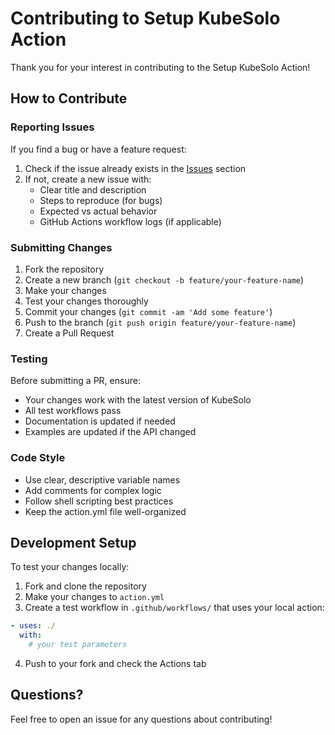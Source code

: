 # Contributing to Setup KubeSolo Action

Thank you for your interest in contributing to the Setup KubeSolo Action!

## How to Contribute

### Reporting Issues

If you find a bug or have a feature request:

1. Check if the issue already exists in the [Issues](../../issues) section
2. If not, create a new issue with:
   - Clear title and description
   - Steps to reproduce (for bugs)
   - Expected vs actual behavior
   - GitHub Actions workflow logs (if applicable)

### Submitting Changes

1. Fork the repository
2. Create a new branch (`git checkout -b feature/your-feature-name`)
3. Make your changes
4. Test your changes thoroughly
5. Commit your changes (`git commit -am 'Add some feature'`)
6. Push to the branch (`git push origin feature/your-feature-name`)
7. Create a Pull Request

### Testing

Before submitting a PR, ensure:

- Your changes work with the latest version of KubeSolo
- All test workflows pass
- Documentation is updated if needed
- Examples are updated if the API changed

### Code Style

- Use clear, descriptive variable names
- Add comments for complex logic
- Follow shell scripting best practices
- Keep the action.yml file well-organized

## Development Setup

To test your changes locally:

1. Fork and clone the repository
2. Make your changes to `action.yml`
3. Create a test workflow in `.github/workflows/` that uses your local action:

```yaml
- uses: ./
  with:
    # your test parameters
```

4. Push to your fork and check the Actions tab

## Questions?

Feel free to open an issue for any questions about contributing!
